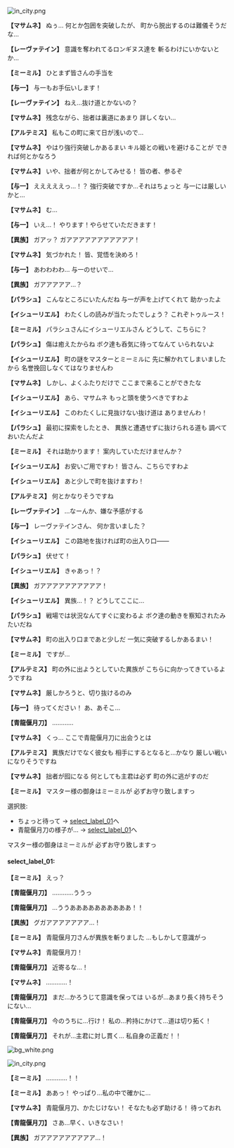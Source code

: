 
![in_city.png](../images/backgrounds/in_city.png)

**【マサムネ】**
ぬぅ…
何とか包囲を突破したが、
町から脱出するのは難儀そうだな…

**【レーヴァテイン】**
意識を奪われてるロンギヌス達を
斬るわけにいかないとか…

**【ミーミル】**
ひとまず皆さんの手当を

**【与一】**
与一もお手伝いします！

**【レーヴァテイン】**
ねえ…抜け道とかないの？

**【マサムネ】**
残念ながら、拙者は裏道にあまり
詳しくない…

**【アルテミス】**
私もこの町に来て日が浅いので…

**【マサムネ】**
やはり強行突破しかあるまい
キル姫との戦いを避けることが
できれば何とかなろう

**【マサムネ】**
いや、拙者が何とかしてみせる！
皆の者、参るぞ

**【与一】**
えええええっ…！？
強行突破ですか…それはちょっと
与一には厳しいかと…

**【マサムネ】**
む…

**【与一】**
いえ…！
やります！やらせていただきます！

**【異族】**
ガアッ？
ガアアアアアアアアアアア！

**【マサムネ】**
気づかれた！
皆、覚悟を決めろ！

**【与一】**
あわわわわ…
与一のせいで…

**【異族】**
ガアアアアア…？

**【パラシュ】**
こんなところにいたんだね
与一が声を上げてくれて
助かったよ

**【イシューリエル】**
わたくしの読みが当たったでしょう？
これぞトゥルース！

**【ミーミル】**
パラシュさんにイシューリエルさん
どうして、こちらに？

**【パラシュ】**
傷は癒えたからね
ボク達も呑気に待ってなんて
いられないよ

**【イシューリエル】**
町の謎をマスターとミーミルに
先に解かれてしまいましたから
名誉挽回しなくてはなりませんわ

**【マサムネ】**
しかし、よくふたりだけで
ここまで来ることができたな

**【イシューリエル】**
あら、マサムネ
もっと頭を使うべきですわよ

**【イシューリエル】**
このわたくしに見抜けない抜け道は
ありませんわ！

**【パラシュ】**
最初に探索をしたとき、
異族と遭遇せずに抜けられる道も
調べておいたんだよ

**【ミーミル】**
それは助かります！
案内していただけませんか？

**【イシューリエル】**
お安いご用ですわ！
皆さん、こちらですわよ

**【イシューリエル】**
あと少しで町を抜けますわ！

**【アルテミス】**
何とかなりそうですね

**【レーヴァテイン】**
…なーんか、嫌な予感がする

**【与一】**
レーヴァテインさん、
何か言いました？

**【イシューリエル】**
この路地を抜ければ町の出入り口――

**【パラシュ】**
伏せて！

**【イシューリエル】**
きゃあっ！？

**【異族】**
ガアアアアアアアアアア！

**【イシューリエル】**
異族…！？
どうしてここに…

**【パラシュ】**
戦場では状況なんてすぐに変わるよ
ボク達の動きを察知されたみたいだね

**【マサムネ】**
町の出入り口まであと少しだ
一気に突破するしかあるまい！

**【ミーミル】**
ですが…

**【アルテミス】**
町の外に出ようとしていた異族が
こちらに向かってきているようですね

**【マサムネ】**
厳しかろうと、切り抜けるのみ

**【与一】**
待ってください！
あ、あそこ…

**【青龍偃月刀】**
…………

**【マサムネ】**
くっ…
ここで青龍偃月刀に出会うとは

**【アルテミス】**
異族だけでなく彼女も
相手にするとなると…かなり
厳しい戦いになりそうですね

**【マサムネ】**
拙者が囮になる
何としても主君は必ず
町の外に逃がすのだ

**【ミーミル】**
マスター様の御身はミーミルが
必ずお守り致しますっ

選択肢:
- ちょっと待って → [select_label_01](#select_label_01)へ
- 青龍偃月刀の様子が… → [select_label_01](#select_label_01)へ

マスター様の御身はミーミルが
必ずお守り致しますっ

#### select_label_01:

**【ミーミル】**
えっ？

**【青龍偃月刀】**
…………ううっ

**【青龍偃月刀】**
…ううああああああああああ！！

**【異族】**
グガアアアアアアア…！

**【ミーミル】**
青龍偃月刀さんが異族を斬りました
…もしかして意識がっ

**【マサムネ】**
青龍偃月刀！

**【青龍偃月刀】**
近寄るな…！

**【マサムネ】**
…………！

**【青龍偃月刀】**
まだ…かろうじて意識を保っては
いるが…あまり長く持ちそうにない…

**【青龍偃月刀】**
今のうちに…行け！
私の…矜持にかけて…道は切り拓く！

**【青龍偃月刀】**
それが…主君に対し貫く…
私自身の正義だ！！

![bg_white.png](../images/backgrounds/bg_white.png)

![in_city.png](../images/backgrounds/in_city.png)

**【ミーミル】**
…………！！

**【ミーミル】**
ああっ！
やっぱり…私の中で確かに…

**【マサムネ】**
青龍偃月刀、かたじけない！
そなたも必ず助ける！
待っておれ

**【青龍偃月刀】**
さあ…早く、いきなさい！

**【異族】**
ガアアアアアアアアア…！
